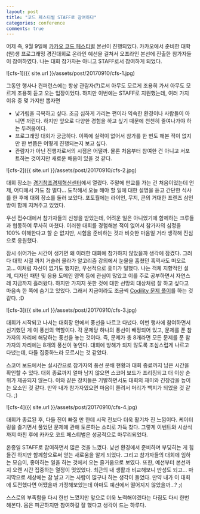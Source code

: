 ```yaml
---
layout: post
title: "코드 페스티벌 STAFF로 참여하다"
categories: conference
comments: true
---
```


어제 즉, 9월 9일에 [카카오 코드 페스티벌](https://www.kakaocode.com/competitions/26/카카오-code-festival) 본선이 진행되었다. 카카오에서 준비한 대학(원)생 프로그래밍 경진대회로 온라인 예선을 걸쳐서 오프라인 본선에 진출한 참가자들이 참여하였다. 나는 대회 참가자는 아니고 STAFF로서 참여하게 되었다.

![cfs-1]({{ site.url }}/assets/post/20170910/cfs-1.jpg)

그동안 행사나 컨퍼런스에는 항상 관람자(?)로서 아무도 모르게 조용히 가서 아무도 모르게 조용히 듣고 오는 입장이었다. 하지만 이번에는 STAFF로 지원했는데, 여러 가지 이유 중 몇 가지만 뽑자면

* 낯가림을 극복하고 싶다. 조금 심하게 가리는 편이라 익숙한 환경이나 사람들이 아니면 꺼린다. 하지만 앞으로 다양한 경험을 하고 싶기 때문에 천천히 줄여나가야 하는 두려움이다.
* 프로그래밍 대회가 궁금하다. 이쪽에 실력이 없어서 참가를 한 번도 해본 적이 없지만 한 번쯤은 어떻게 진행되는지 보고 싶다.
* 관람자가 아닌 진행자로서의 시점은 어떨까. 물론 처음부터 참여한 건 아니고 서포트하는 것이지만 새로운 배움이 있을 것 같다.

![cfs-2]({{ site.url }}/assets/post/20170910/cfs-2.jpg)

대회 장소는 [경기창조경제혁신센터](http://place.map.daum.net/26610113)에서 열렸다. 주말에 판교를 가는 건 처음이었는데 언제, 어디에서 가도 참 멀다... 도착해서 오늘 해야 할 일에 대한 설명을 듣고 간단한 식사를 한 후에 대회 장소를 둘러 보았다. 포토월에는 라이언, 무지, 콘의 거대한 프렌즈 삼인방이 함께 지켜주고 있었다.

우선 접수대에서 참가자들의 신청을 받았는데, 어려운 일은 아니었기에 함께하는 크루들과 협동하여 무사히 마쳤다. 이러한 대회를 경험해본 적이 없어서 참가자의 심정을 100% 이해한다고 할 순 없지만, 시험을 준비하는 것과 비슷한 마음일 거라 생각해 진심으로 응원했다.

잠시 쉬어가는 시간이 생기면 왜 이러한 대회에 참가하지 않았을까 생각에 잠겼다. 그러다 대학 시절 까지 거슬러 올라가 알고리즘 강의에서 눈물을 훔쳤던 흑역사도 떠오르고... 이처럼 자신이 없기도 했지만, 우선적으로 흥미가 덜했다. 나는 객체 지향적인 설계, 디자인 패턴 및 응용 도메인 영역 등에 관심이 많았고 이를 주로 공부하면서 자연스레 지금까지 흘러왔다. 하지만 가지지 못한 것에 대한 선망의 대상처럼 잘 하고 싶다고 마음속 한 쪽에 숨기고 있었다. 그래서 지금이라도 조금씩 [Codility 문제 풀이](https://github.com/dudmy/study/tree/master/Codility)를 하는 것 같다. :D

![cfs-3]({{ site.url }}/assets/post/20170910/cfs-3.jpg)

대회가 시작되고 나서는 대회장 안에서 풍선을 나르고 다녔다. 이번 행사에 참여하면서 신기했던 게 이 풍선의 역할이다. 각 문제당 하나의 풍선이 배정되어 있고, 문제를 푼 참가자의 자리에 해당하는 풍선을 놓는 것이다. 즉, 문제가 총 8개라면 모든 문제를 푼 참가자의 자리에는 8개의 풍선이 놓인다. 대회에 방해가 되지 않도록 조심스럽게 나르고 다녔는데, 다들 집중하느라 모르시는 것 같았다.

스코어 보드에서는 실시간으로 참가자의 풍선 분배 현황과 대회 종료까지 남은 시간을 확인할 수 있다. 대회 종료까지 얼마 남지 않으면 스코어 보드가 프리징되고 더 이상 순위가 제공되지 않는다. 이와 같은 장치들은 기발하면서도 대회의 재미와 긴장감을 높이는 요소인 것 같다. 만약 내가 참가자였으면 마음이 쫄려서 머리가 백지가 되었을 것 같다. ;)

![cfs-4]({{ site.url }}/assets/post/20170910/cfs-4.jpg)

대회가 종료된 후, 다들 진이 빠질 만 한데 시작 전보다 더욱 활기차 진 느낌이다. 케이터링을 즐기면서 풀었던 문제에 관해 토론하는 소리로 가득 찼다. 그렇게 이벤트와 시상식까지 마친 후에 카카오 코드 페스티벌은 성공적으로 마무리되었다.

온종일 STAFF로 참여하면서 많은 것을 느꼈다. 낯선 환경에서 준비하며 부딪히는 게 힘들긴 하지만 함께함으로써 얻는 새로움을 알게 되었다. 그리고 참가자들의 대회에 임하는 모습이, 좋아하는 일을 하는 것에서 오는 즐거움으로 보였다. 또한, 예선부터 본선까지 오랜 시간 집중하는 열정이 멋있었다. 최근의 내 생활과 비교해보니 반성도 되고... 마지막으로 세상에는 참 날고 기는 사람이 많구나 하는 생각이 들었다. 만약 내가 이 대회에 도전했다면 어땠을까 가정해보았는데 아마도 예선에서 떨어지지 않았을까...? ;(

스스로의 부족함을 다시 한번 느꼈지만 앞으로 더욱 노력해야겠다는 다짐도 다시 한번 해본다. 몸은 피곤하지만 참여하길 잘 했다고 생각이 드는 하루다.
